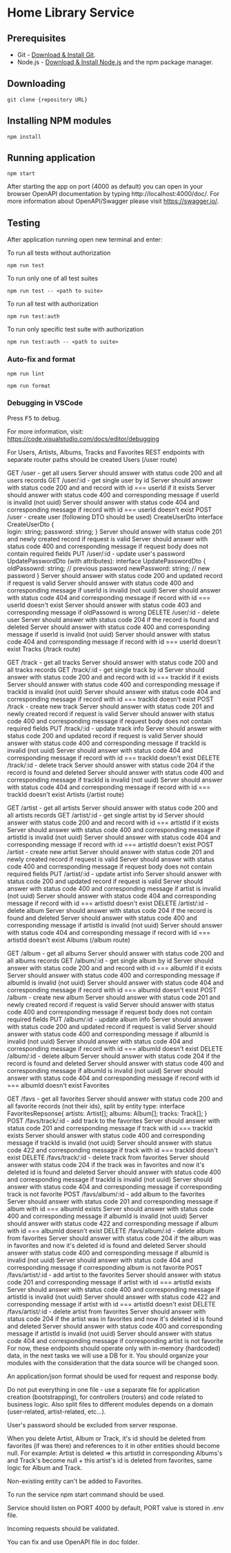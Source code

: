 # Home Library Service

## Prerequisites

- Git - [Download & Install Git](https://git-scm.com/downloads).
- Node.js - [Download & Install Node.js](https://nodejs.org/en/download/) and the npm package manager.

## Downloading

```
git clone {repository URL}
```

## Installing NPM modules

```
npm install
```

## Running application

```
npm start
```

After starting the app on port (4000 as default) you can open
in your browser OpenAPI documentation by typing http://localhost:4000/doc/.
For more information about OpenAPI/Swagger please visit https://swagger.io/.

## Testing

After application running open new terminal and enter:

To run all tests without authorization

```
npm run test
```

To run only one of all test suites

```
npm run test -- <path to suite>
```

To run all test with authorization

```
npm run test:auth
```

To run only specific test suite with authorization

```
npm run test:auth -- <path to suite>
```

### Auto-fix and format

```
npm run lint
```

```
npm run format
```

### Debugging in VSCode

Press <kbd>F5</kbd> to debug.

For more information, visit: https://code.visualstudio.com/docs/editor/debugging


For Users, Artists, Albums, Tracks and Favorites REST endpoints with separate router paths should be created
Users (/user route)

GET /user - get all users
Server should answer with status code 200 and all users records
GET /user/:id - get single user by id
Server should answer with status code 200 and and record with id === userId if it exists
Server should answer with status code 400 and corresponding message if userId is invalid (not uuid)
Server should answer with status code 404 and corresponding message if record with id === userId doesn't exist
POST /user - create user (following DTO should be used) CreateUserDto
    interface CreateUserDto {  
      login: string; 
      password: string;
    }
Server should answer with status code 201 and newly created record if request is valid
Server should answer with status code 400 and corresponding message if request body does not contain required fields
PUT /user/:id - update user's password
UpdatePasswordDto (with attributes):
interface UpdatePasswordDto {  
  oldPassowrd: string; // previous password
  newPassword: string; // new password
}
Server should answer with status code 200 and updated record if request is valid
Server should answer with status code 400 and corresponding message if userId is invalid (not uuid)
Server should answer with status code 404 and corresponding message if record with id === userId doesn't exist
Server should answer with status code 403 and corresponding message if oldPassowrd is wrong
DELETE /user/:id - delete user
Server should answer with status code 204 if the record is found and deleted
Server should answer with status code 400 and corresponding message if userId is invalid (not uuid)
Server should answer with status code 404 and corresponding message if record with id === userId doesn't exist
Tracks (/track route)

GET /track - get all tracks
Server should answer with status code 200 and all tracks records
GET /track/:id - get single track by id
Server should answer with status code 200 and and record with id === trackId if it exists
Server should answer with status code 400 and corresponding message if trackId is invalid (not uuid)
Server should answer with status code 404 and corresponding message if record with id === trackId doesn't exist
POST /track - create new track
Server should answer with status code 201 and newly created record if request is valid
Server should answer with status code 400 and corresponding message if request body does not contain required fields
PUT /track/:id - update track info
Server should answer with status code 200 and updated record if request is valid
Server should answer with status code 400 and corresponding message if trackId is invalid (not uuid)
Server should answer with status code 404 and corresponding message if record with id === trackId doesn't exist
DELETE /track/:id - delete track
Server should answer with status code 204 if the record is found and deleted
Server should answer with status code 400 and corresponding message if trackId is invalid (not uuid)
Server should answer with status code 404 and corresponding message if record with id === trackId doesn't exist
Artists (/artist route)

GET /artist - get all artists
Server should answer with status code 200 and all artists records
GET /artist/:id - get single artist by id
Server should answer with status code 200 and and record with id === artistId if it exists
Server should answer with status code 400 and corresponding message if artistId is invalid (not uuid)
Server should answer with status code 404 and corresponding message if record with id === artistId doesn't exist
POST /artist - create new artist
Server should answer with status code 201 and newly created record if request is valid
Server should answer with status code 400 and corresponding message if request body does not contain required fields
PUT /artist/:id - update artist info
Server should answer with status code 200 and updated record if request is valid
Server should answer with status code 400 and corresponding message if artist is invalid (not uuid)
Server should answer with status code 404 and corresponding message if record with id === artistId doesn't exist
DELETE /artist/:id - delete album
Server should answer with status code 204 if the record is found and deleted
Server should answer with status code 400 and corresponding message if artistId is invalid (not uuid)
Server should answer with status code 404 and corresponding message if record with id === artistId doesn't exist
Albums (/album route)

GET /album - get all albums
Server should answer with status code 200 and all albums records
GET /album/:id - get single album by id
Server should answer with status code 200 and and record with id === albumId if it exists
Server should answer with status code 400 and corresponding message if albumId is invalid (not uuid)
Server should answer with status code 404 and corresponding message if record with id === albumId doesn't exist
POST /album - create new album
Server should answer with status code 201 and newly created record if request is valid
Server should answer with status code 400 and corresponding message if request body does not contain required fields
PUT /album/:id - update album info
Server should answer with status code 200 and updated record if request is valid
Server should answer with status code 400 and corresponding message if albumId is invalid (not uuid)
Server should answer with status code 404 and corresponding message if record with id === albumId doesn't exist
DELETE /album/:id - delete album
Server should answer with status code 204 if the record is found and deleted
Server should answer with status code 400 and corresponding message if albumId is invalid (not uuid)
Server should answer with status code 404 and corresponding message if record with id === albumId doesn't exist
Favorites

GET /favs - get all favorites
Server should answer with status code 200 and all favorite records (not their ids), split by entity type:
interface FavoritesRepsonse{
  artists: Artist[];
  albums: Album[];
  tracks: Track[];
}
POST /favs/track/:id - add track to the favorites
Server should answer with status code 201 and corresponding message if track with id === trackId exists
Server should answer with status code 400 and corresponding message if trackId is invalid (not uuid)
Server should answer with status code 422 and corresponding message if track with id === trackId doesn't exist
DELETE /favs/track/:id - delete track from favorites
Server should answer with status code 204 if the track was in favorites and now it's deleted id is found and deleted
Server should answer with status code 400 and corresponding message if trackId is invalid (not uuid)
Server should answer with status code 404 and corresponding message if corresponding track is not favorite
POST /favs/album/:id - add album to the favorites
Server should answer with status code 201 and corresponding message if album with id === albumId exists
Server should answer with status code 400 and corresponding message if albumId is invalid (not uuid)
Server should answer with status code 422 and corresponding message if album with id === albumId doesn't exist
DELETE /favs/album/:id - delete album from favorites
Server should answer with status code 204 if the album was in favorites and now it's deleted id is found and deleted
Server should answer with status code 400 and corresponding message if albumId is invalid (not uuid)
Server should answer with status code 404 and corresponding message if corresponding album is not favorite
POST /favs/artist/:id - add artist to the favorites
Server should answer with status code 201 and corresponding message if artist with id === artistId exists
Server should answer with status code 400 and corresponding message if artistId is invalid (not uuid)
Server should answer with status code 422 and corresponding message if artist with id === artistId doesn't exist
DELETE /favs/artist/:id - delete artist from favorites
Server should answer with status code 204 if the artist was in favorites and now it's deleted id is found and deleted
Server should answer with status code 400 and corresponding message if artistId is invalid (not uuid)
Server should answer with status code 404 and corresponding message if corresponding artist is not favorite
For now, these endpoints should operate only with in-memory (hardcoded) data, in the next tasks we will use a DB for it. You should organize your modules with the consideration that the data source will be changed soon.

An application/json format should be used for request and response body.

Do not put everything in one file - use a separate file for application creation (bootstrapping), for controllers (routers) and code related to business logic. Also split files to different modules depends on a domain (user-related, artist-related, etc...).

User's password should be excluded from server response.

When you delete Artist, Album or Track, it's id should be deleted from favorites (if was there) and references to it in other entities should become null. For example: Artist is deleted => this artistId in corresponding Albums's and Track's become null + this artist's id is deleted from favorites, same logic for Album and Track.

Non-existing entity can't be added to Favorites.

To run the service npm start command should be used.

Service should listen on PORT 4000 by default, PORT value is stored in .env file.

Incoming requests should be validated.

You can fix and use OpenAPI file in doc folder.